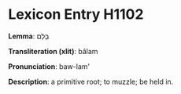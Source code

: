 # Lexicon Entry H1102

**Lemma**: בָּלַם

**Transliteration (xlit)**: bâlam

**Pronunciation**: baw-lam'

**Description**:
a primitive root; to muzzle; be held in.
